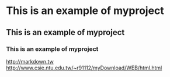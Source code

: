 # This is an example of myproject
## This is an example of myproject
### This is an example of myproject

http://markdown.tw
http://www.csie.ntu.edu.tw/~r91112/myDownload/WEB/html.html
